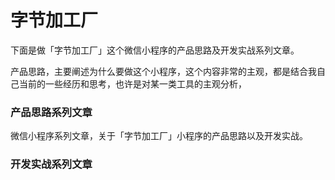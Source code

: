 # 字节加工厂
下面是做「字节加工厂」这个微信小程序的产品思路及开发实战系列文章。

产品思路，主要阐述为什么要做这个小程序，这个内容非常的主观，都是结合我自己当前的一些经历和思考，也许是对某一类工具的主观分析，

### 产品思路系列文章
微信小程序系列文章，关于「字节加工厂」小程序的产品思路以及开发实战。


### 开发实战系列文章
